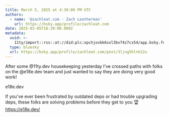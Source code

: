 ```yaml
---
title: March 5, 2025 at 4:39:00 PM UTC
authors:
  - name: '@zachleat.com - Zach Leatherman'
    url: https://bsky.app/profile/zachleat.com
date: 2025-03-05T16:39:00.000Z
metadata:
  uuid: >-
    11ty/import::rss::at://did:plc:xpchjovbk6sxl3bv74z7cs54/app.bsky.feed.post/3ljng5hlnh22u
  type: bluesky
  url: https://bsky.app/profile/zachleat.com/post/3ljng5hlnh22u
---
```

After some @11ty.dev housekeeping yesterday I’ve crossed paths with folks on the @e18e.dev team and just wanted to say they are doing very good work!

e18e.dev

If you’ve ever been frustrated by outdated deps or had trouble upgrading deps, these folks are solving problems before they get to you 🏆
https://e18e.dev/